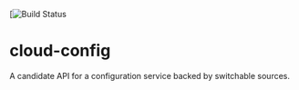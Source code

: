 [![Build Status](
https://circleci.com/gh/AdaptiveConsulting/JPMC-Cloud.png?circle-token=:circle-token)

cloud-config
============

A candidate API for a configuration service backed by switchable sources.

